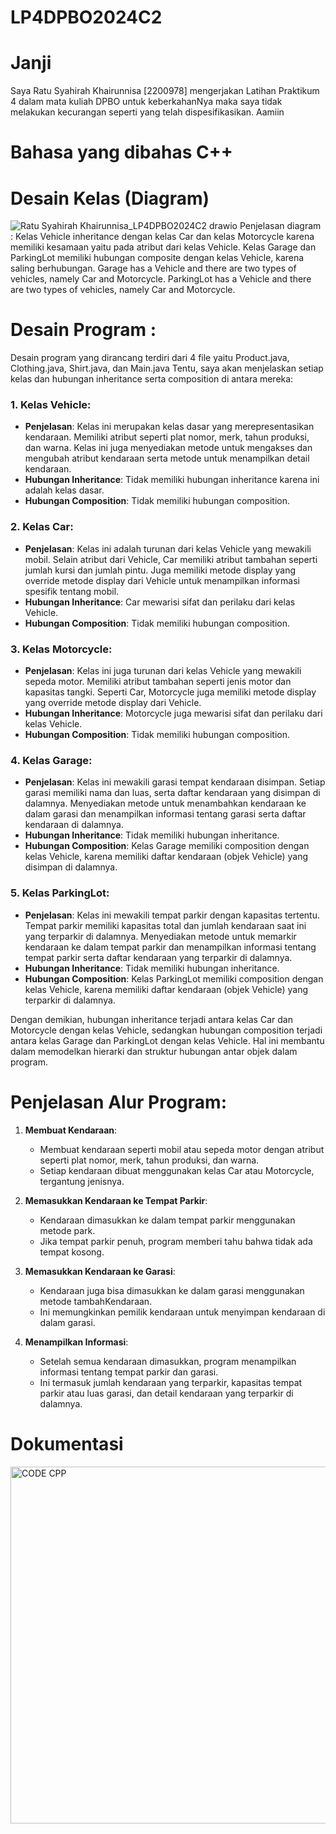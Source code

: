 # LP4DPBO2024C2

# Janji
Saya Ratu Syahirah Khairunnisa [2200978] 
mengerjakan Latihan Praktikum 4
dalam mata kuliah DPBO
untuk keberkahanNya maka saya tidak melakukan kecurangan 
seperti yang telah dispesifikasikan. 
Aamiin

# Bahasa yang dibahas C++

# Desain Kelas (Diagram)
![Ratu Syahirah Khairunnisa_LP4DPBO2024C2 drawio](https://github.com/queenxhr/LP4DPBO2024C2/assets/135084798/77827443-53d5-465d-98dd-efcb69a58448)
Penjelasan diagram : 
Kelas Vehicle inheritance dengan kelas Car dan kelas Motorcycle karena memiliki kesamaan yaitu pada atribut dari kelas Vehicle.
Kelas Garage dan ParkingLot memiliki hubungan composite dengan kelas Vehicle, karena saling berhubungan.
Garage has a Vehicle and there are two types of vehicles, namely Car and Motorcycle.
ParkingLot has a Vehicle and there are two types of vehicles, namely Car and Motorcycle.

# Desain Program :
Desain program yang dirancang terdiri dari 4 file yaitu Product.java, Clothing.java, Shirt.java, dan Main.java
Tentu, saya akan menjelaskan setiap kelas dan hubungan inheritance serta composition di antara mereka:

### 1. Kelas Vehicle:
- **Penjelasan**: Kelas ini merupakan kelas dasar yang merepresentasikan kendaraan. Memiliki atribut seperti plat nomor, merk, tahun produksi, dan warna. Kelas ini juga menyediakan metode untuk mengakses dan mengubah atribut kendaraan serta metode untuk menampilkan detail kendaraan.
- **Hubungan Inheritance**: Tidak memiliki hubungan inheritance karena ini adalah kelas dasar.
- **Hubungan Composition**: Tidak memiliki hubungan composition.

### 2. Kelas Car:
- **Penjelasan**: Kelas ini adalah turunan dari kelas Vehicle yang mewakili mobil. Selain atribut dari Vehicle, Car memiliki atribut tambahan seperti jumlah kursi dan jumlah pintu. Juga memiliki metode display yang override metode display dari Vehicle untuk menampilkan informasi spesifik tentang mobil.
- **Hubungan Inheritance**: Car mewarisi sifat dan perilaku dari kelas Vehicle.
- **Hubungan Composition**: Tidak memiliki hubungan composition.

### 3. Kelas Motorcycle:
- **Penjelasan**: Kelas ini juga turunan dari kelas Vehicle yang mewakili sepeda motor. Memiliki atribut tambahan seperti jenis motor dan kapasitas tangki. Seperti Car, Motorcycle juga memiliki metode display yang override metode display dari Vehicle.
- **Hubungan Inheritance**: Motorcycle juga mewarisi sifat dan perilaku dari kelas Vehicle.
- **Hubungan Composition**: Tidak memiliki hubungan composition.

### 4. Kelas Garage:
- **Penjelasan**: Kelas ini mewakili garasi tempat kendaraan disimpan. Setiap garasi memiliki nama dan luas, serta daftar kendaraan yang disimpan di dalamnya. Menyediakan metode untuk menambahkan kendaraan ke dalam garasi dan menampilkan informasi tentang garasi serta daftar kendaraan di dalamnya.
- **Hubungan Inheritance**: Tidak memiliki hubungan inheritance.
- **Hubungan Composition**: Kelas Garage memiliki composition dengan kelas Vehicle, karena memiliki daftar kendaraan (objek Vehicle) yang disimpan di dalamnya.

### 5. Kelas ParkingLot:
- **Penjelasan**: Kelas ini mewakili tempat parkir dengan kapasitas tertentu. Tempat parkir memiliki kapasitas total dan jumlah kendaraan saat ini yang terparkir di dalamnya. Menyediakan metode untuk memarkir kendaraan ke dalam tempat parkir dan menampilkan informasi tentang tempat parkir serta daftar kendaraan yang terparkir di dalamnya.
- **Hubungan Inheritance**: Tidak memiliki hubungan inheritance.
- **Hubungan Composition**: Kelas ParkingLot memiliki composition dengan kelas Vehicle, karena memiliki daftar kendaraan (objek Vehicle) yang terparkir di dalamnya.

Dengan demikian, hubungan inheritance terjadi antara kelas Car dan Motorcycle dengan kelas Vehicle, sedangkan hubungan composition terjadi antara kelas Garage dan ParkingLot dengan kelas Vehicle. Hal ini membantu dalam memodelkan hierarki dan struktur hubungan antar objek dalam program.
# Penjelasan Alur Program:

1. **Membuat Kendaraan**: 
   - Membuat kendaraan seperti mobil atau sepeda motor dengan atribut seperti plat nomor, merk, tahun produksi, dan warna.
   - Setiap kendaraan dibuat menggunakan kelas Car atau Motorcycle, tergantung jenisnya.

2. **Memasukkan Kendaraan ke Tempat Parkir**:
   - Kendaraan dimasukkan ke dalam tempat parkir menggunakan metode park.
   - Jika tempat parkir penuh, program memberi tahu bahwa tidak ada tempat kosong.

3. **Memasukkan Kendaraan ke Garasi**:
   - Kendaraan juga bisa dimasukkan ke dalam garasi menggunakan metode tambahKendaraan.
   - Ini memungkinkan pemilik kendaraan untuk menyimpan kendaraan di dalam garasi.

4. **Menampilkan Informasi**:
   - Setelah semua kendaraan dimasukkan, program menampilkan informasi tentang tempat parkir dan garasi.
   - Ini termasuk jumlah kendaraan yang terparkir, kapasitas tempat parkir atau luas garasi, dan detail kendaraan yang terparkir di dalamnya.

# Dokumentasi
<img width="571" alt="CODE CPP" src="https://github.com/queenxhr/LP4DPBO2024C2/assets/135084798/432c74e9-b4b3-4185-9421-000f795a3c3a">



